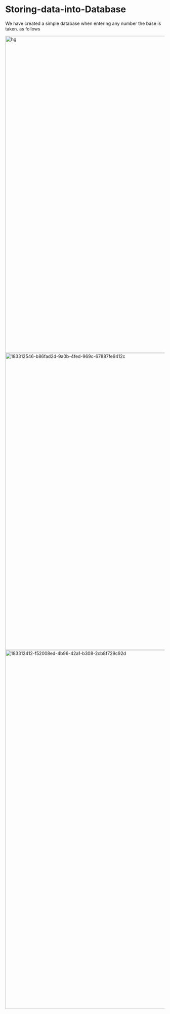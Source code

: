 # Storing-data-into-Database

We have created a simple database when entering any number the base is taken. as follows

<img width="999" alt="hg" src="https://user-images.githubusercontent.com/107868812/187093639-72389642-7ac7-4d08-80e2-fe24952c6698.png">

<img width="936" alt="183312546-b86fad2d-9a0b-4fed-969c-67887fe9412c" src="https://user-images.githubusercontent.com/107868812/187093675-7b111880-8c72-4c85-96c2-4f84e953d022.png">
<img width="1131" alt="183312412-f52008ed-4b96-42a1-b308-2cb8f729c92d" src="https://user-images.githubusercontent.com/107868812/187093780-74358602-9990-46c6-b3dc-c3918960e25e.png">
